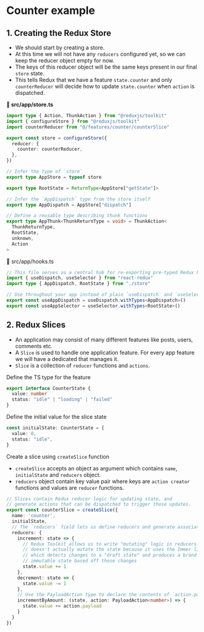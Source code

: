 # Counter example


## 1. Creating the Redux Store

- We should start by creating a store.
- At this time we will not have any `reducers` configured yet, so we can keep the reducer object empty for now.
- The keys of this reducer object will be the same keys present in our final `store` state.
- This tells Redux that we have a feature `state.counter` and only `counterReducer` will decide how to update `state.counter` when `action` is dispatched.

**📁 src/app/store.ts**

```ts
import type { Action, ThunkAction } from "@reduxjs/toolkit"
import { configureStore } from "@reduxjs/toolkit"
import counterReducer from "@/features/counter/counterSlice"

export const store = configureStore({
  reducer: {
    counter: counterReducer,
  },
})

// Infer the type of `store`
export type AppStore = typeof store

export type RootState = ReturnType<AppStore["getState"]>

// Infer the `AppDispatch` type from the store itself
export type AppDispatch = AppStore["dispatch"]

// Define a reusable type describing thunk functions
export type AppThunk<ThunkReturnType = void> = ThunkAction<
  ThunkReturnType,
  RootState,
  unknown,
  Action
>

```

📁 src/app/hooks.ts

```ts
// This file serves as a central hub for re-exporting pre-typed Redux hooks.
import { useDispatch, useSelector } from "react-redux"
import type { AppDispatch, RootState } from "./store"

// Use throughout your app instead of plain `useDispatch` and `useSelector`
export const useAppDispatch = useDispatch.withTypes<AppDispatch>()
export const useAppSelector = useSelector.withTypes<RootState>()

```


## 2. Redux Slices

- An application may consist of many different features like posts, users, comments etc.
- A `Slice` is used to handle one application feature. For every app feature we will have a dedicated that manages it.
- `Slice` is a collection of `reducer` functions and `actions`.


Define the TS type for the feature 

```ts
export interface CounterState {
  value: number
  status: "idle" | "loading" | "failed"
}
```

Define the initial value for the slice state

```ts
const initialState: CounterState = {
  value: 0,
  status: "idle",
}
```

Create a slice using `createSlice` function

- `createSlice` accepts an object as argument which contains `name`, `initialState` and `reducers` object.
- `reducers` object contain key value pair where keys are `action creator` functions and values are `reducer` functions.

```ts
// Slices contain Redux reducer logic for updating state, and
// generate actions that can be dispatched to trigger those updates.
export const counterSlice = createSlice({
  name: 'counter',
  initialState,
  // The `reducers` field lets us define reducers and generate associated actions
  reducers: {
    increment: state => {
      // Redux Toolkit allows us to write "mutating" logic in reducers. It
      // doesn't actually mutate the state because it uses the Immer library,
      // which detects changes to a "draft state" and produces a brand new
      // immutable state based off those changes
      state.value += 1
    },
    decrement: state => {
      state.value -= 1
    },
    // Use the PayloadAction type to declare the contents of `action.payload`
    incrementByAmount: (state, action: PayloadAction<number>) => {
      state.value += action.payload
    }
  }
})
```
